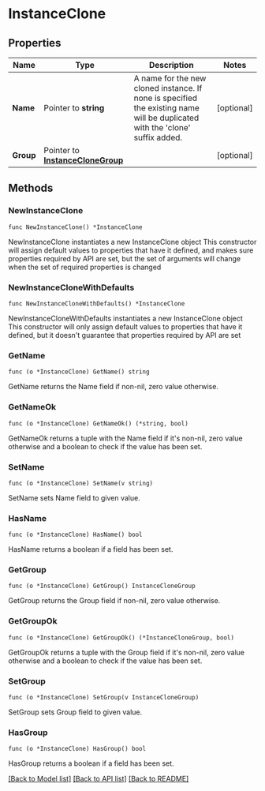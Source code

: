 # InstanceClone

## Properties

Name | Type | Description | Notes
------------ | ------------- | ------------- | -------------
**Name** | Pointer to **string** | A name for the new cloned instance. If none is specified the existing name will be duplicated with the &#39;clone&#39; suffix added. | [optional] 
**Group** | Pointer to [**InstanceCloneGroup**](instanceClone_group.md) |  | [optional] 

## Methods

### NewInstanceClone

`func NewInstanceClone() *InstanceClone`

NewInstanceClone instantiates a new InstanceClone object
This constructor will assign default values to properties that have it defined,
and makes sure properties required by API are set, but the set of arguments
will change when the set of required properties is changed

### NewInstanceCloneWithDefaults

`func NewInstanceCloneWithDefaults() *InstanceClone`

NewInstanceCloneWithDefaults instantiates a new InstanceClone object
This constructor will only assign default values to properties that have it defined,
but it doesn't guarantee that properties required by API are set

### GetName

`func (o *InstanceClone) GetName() string`

GetName returns the Name field if non-nil, zero value otherwise.

### GetNameOk

`func (o *InstanceClone) GetNameOk() (*string, bool)`

GetNameOk returns a tuple with the Name field if it's non-nil, zero value otherwise
and a boolean to check if the value has been set.

### SetName

`func (o *InstanceClone) SetName(v string)`

SetName sets Name field to given value.

### HasName

`func (o *InstanceClone) HasName() bool`

HasName returns a boolean if a field has been set.

### GetGroup

`func (o *InstanceClone) GetGroup() InstanceCloneGroup`

GetGroup returns the Group field if non-nil, zero value otherwise.

### GetGroupOk

`func (o *InstanceClone) GetGroupOk() (*InstanceCloneGroup, bool)`

GetGroupOk returns a tuple with the Group field if it's non-nil, zero value otherwise
and a boolean to check if the value has been set.

### SetGroup

`func (o *InstanceClone) SetGroup(v InstanceCloneGroup)`

SetGroup sets Group field to given value.

### HasGroup

`func (o *InstanceClone) HasGroup() bool`

HasGroup returns a boolean if a field has been set.


[[Back to Model list]](../README.md#documentation-for-models) [[Back to API list]](../README.md#documentation-for-api-endpoints) [[Back to README]](../README.md)


